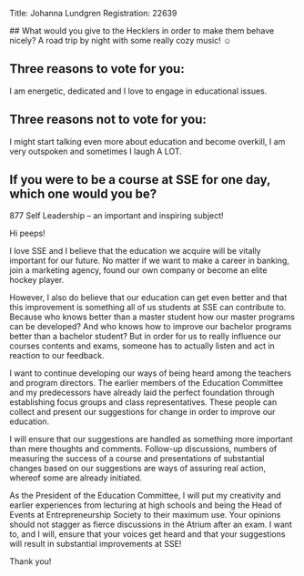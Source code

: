 Title: Johanna Lundgren
Registration: 22639

<section class="well" markdown="1">
## What would you give to the Hecklers in order to make them behave nicely?
A road trip by night with some really cozy music! ☺

## Three reasons to vote for you:
I am energetic, dedicated and I love to engage in educational issues.

## Three reasons not to vote for you:
I might start talking even more about education and become overkill, I am very outspoken and sometimes I laugh A LOT.

## If you were to be a course at SSE for one day, which one would you be?
877 Self Leadership – an important and inspiring subject!
</section>

Hi peeps!

I love SSE and I believe that the education we acquire will be vitally important for our future. No matter if we want to make a career in banking, join a marketing agency, found our own company or become an elite hockey player.

However, I also do believe that our education can get even better and that this improvement is something all of us students at SSE can contribute to. Because who knows better than a master student how our master programs can be developed? And who knows how to improve our bachelor programs better than a bachelor student? But in order for us to really influence our courses contents and exams, someone has to actually listen and act in reaction to our feedback.

I want to continue developing our ways of being heard among the teachers and program directors. The earlier members of the Education Committee and my predecessors have already laid the perfect foundation through establishing focus groups and class representatives. These people can collect and present our suggestions for change in order to improve our education.

I will ensure that our suggestions are handled as something more important than mere thoughts and comments. Follow-up discussions, numbers of measuring the success of a course and presentations of substantial changes based on our suggestions are ways of assuring real action, whereof some are already initiated.

As the President of the Education Committee, I will put my creativity and earlier experiences from lecturing at high schools and being the Head of Events at Entrepreneurship Society to their maximum use. Your opinions should not stagger as fierce discussions in the Atrium after an exam. I want to, and I will, ensure that your voices get heard and that your suggestions will result in substantial improvements at SSE!

Thank you!
